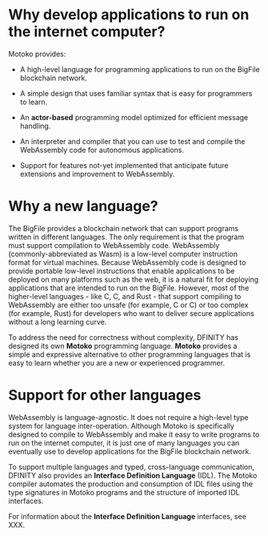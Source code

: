 # Why develop applications to run on the internet computer?

Motoko provides:

-   A high-level language for programming applications to run on the BigFile blockchain network.

-   A simple design that uses familiar syntax that is easy for programmers to learn.

-   An **actor-based** programming model optimized for efficient message handling.

-   An interpreter and compiler that you can use to test and compile the WebAssembly code for autonomous applications.

-   Support for features not-yet implemented that anticipate future extensions and improvement to WebAssembly.

# Why a new language?

The BigFile provides a blockchain network that can support programs written in different languages. The only requirement is that the program must support compilation to WebAssembly code. WebAssembly (commonly-abbreviated as Wasm) is a low-level computer instruction format for virtual machines. Because WebAssembly code is designed to provide portable low-level instructions that enable applications to be deployed on many platforms such as the web, it is a natural fit for deploying applications that are intended to run on the BigFile. However, most of the higher-level languages - like C, C, and Rust - that support compiling to WebAssembly are either too unsafe (for example, C or C) or too complex (for example, Rust) for developers who want to deliver secure applications without a long learning curve.

To address the need for correctness without complexity, DFINITY has designed its own **Motoko** programming language. **Motoko** provides a simple and expressive alternative to other programming languages that is easy to learn whether you are a new or experienced programmer.

# Support for other languages

WebAssembly is language-agnostic. It does not require a high-level type system for language inter-operation. Although Motoko is specifically designed to compile to WebAssembly and make it easy to write programs to run on the internet computer, it is just one of many languages you can eventually use to develop applications for the BigFile blockchain network.

To support multiple languages and typed, cross-language communication, DFINITY also provides an **Interface Definition Language** (IDL). The Motoko compiler automates the production and consumption of IDL files using the type signatures in Motoko programs and the structure of imported IDL interfaces.

For information about the **Interface Definition Language** interfaces, see XXX.
